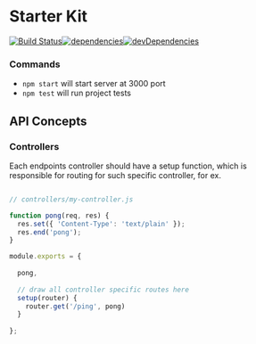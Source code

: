 # Starter Kit

[![Build Status](https://travis-ci.org/maxmalov/starter-kit-express.svg?branch=master)](https://travis-ci.org/maxmalov/starter-kit-express)[![dependencies](https://david-dm.org/maxmalov/starter-kit-express.png)](https://david-dm.org/maxmalov/starter-kit-express)[![devDependencies](https://david-dm.org/maxmalov/starter-kit-express/dev-status.png)](https://david-dm.org/maxmalov/starter-kit-express?type=dev)

### Commands

- `npm start` will start server at 3000 port
- `npm test` will run project tests

## API Concepts

### Controllers

Each endpoints controller should have a setup function, which is responsible for routing for such specific controller, for ex.

```js

// controllers/my-controller.js

function pong(req, res) {
  res.set({ 'Content-Type': 'text/plain' });
  res.end('pong');
}

module.exports = {
  
  pong,
  
  // draw all controller specific routes here
  setup(router) {
    router.get('/ping', pong)
  }
  
};

```
